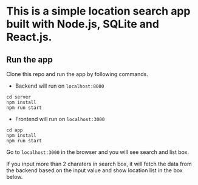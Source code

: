 # This is a simple location search app built with Node.js, SQLite and React.js.

## Run the app
Clone this repo and run the app by following commands.

- Backend will run on `localhost:8000`

```
cd server
npm install
npm run start
```

- Frontend will run on `localhost:3000`

```
cd app
npm install
npm run start
```

Go to `localhost:3000` in the browser and you will see search and list box.

If you input more than 2 charaters in search box, it will fetch the data from the backend based on the input value and show location list in the box below.